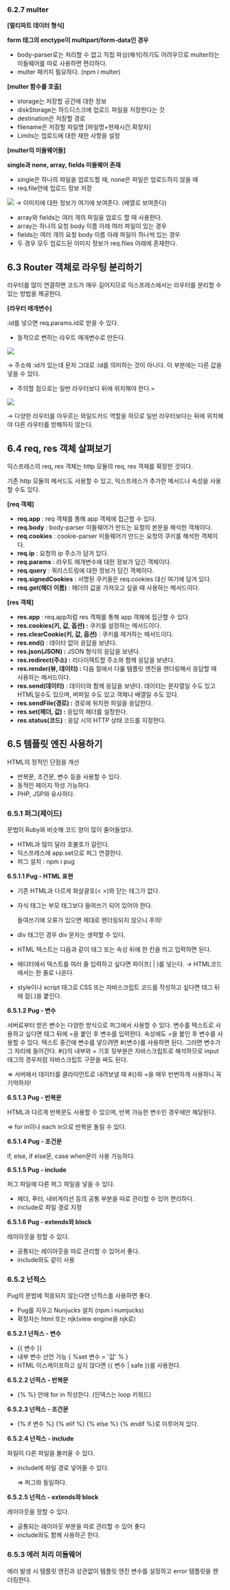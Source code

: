 ### **6.2.7 multer**

**[멀티파트 데이터 형식]**

**form 태그의 enctype이 multipart/form-data인 경우**

- body-parser로는 처리할 수 없고 직접 파싱(해석)하기도 어려우므로 multer라는 미들웨어를 따로 사용하면 편리하다.
- multer 패키지 필요하다. (npm i multer)

**[multer 함수를 호출]**

- storage는 저장할 공간에 대한 정보
- diskStorage는 하드디스크에 업로드 파일을 저장한다는 것
- destination은 저장할 경로
- filename은 저장할 파일명 [파일명+현재시간.확장자]
- Limits는 업로드에 대한 제한 사항을 설정

**[multer의 미들웨어들]**

**single과 none, array, fields 미들웨어 존재**

- single은 하나의 파일을 업로드할 때, none은 파일은 업로드하지 않을 때
- req.file안에 업로드 정보 저장

<img src='./img/reqfile.jpeg'/>
     → 이미지에 대한 정보가 여기에 보여준다. (배열로 보여준다)

- array와 fields는 여러 개의 파일을 업로드 할 때 사용한다.
- array는 하나의 요청 body 이름 아래 여러 파일이 있는 경우
- fields는 여러 개의 요청 body 이름 아래 파일이 하나씩 있는 경우
- 두 경우 모두 업로드된 이미지 정보가 req.files 아래에 존재한다.

## **6.3 Router 객체로 라우팅 분리하기**

라우터를 많이 연결하면 코드가 매우 길어지므로 익스프레스에서는 라우터를 분리할 수 있는 방법을 제공한다. 

**[라우터 매개변수]**

:id를 넣으면 req.params.id로 받을 수 있다.

- 동적으로 변하는 라우트 매개변수로 만든다.

<img src='./img/router1.jpeg'/>

→ 주소에 :id가 있는데 문자 그대로 :id를 의미하는 것이 아니다. 이 부분에는 다른 값을 넣을 수 있다. 

- 주의할 점으로는 일반 라우터보다 뒤에 위치해야 한다.=


<img src='./img/router2.jpeg'/>

→ 다양한 라우터를 아우르는 와일드카드 역할을 하므로 일반 라우터보다는 뒤에 위치해야 다른 라우터를 방해하지 않는다.

## **6.4 req, res 객체 살펴보기**

익스프레스의 req, res 객체는 http 모듈의 req, res 객체를 확장한 것이다. 

기존 http 모듈의 메서드도 사용할 수 있고, 익스프레스가 추가한 메서드나 속성을 사용할 수도 있다. 

**[req 객체]**

- **req.app** : req 객체를 통해 app 객체에 접근할 수 있다.
- **req.body** : body-parser 미들웨어가 만드는 요청의 본문을 해석한 객체이다.
- **req.cookies** : cookie-parser 미들웨어가 만드는 요청의 쿠키를 해석한 객체이다.
- **req.ip** : 요청의 ip 주소가 담겨 있다.
- **req.params** : 라우트 매개변수에 대한 정보가 담긴 객체이다.
- **req.query** : 쿼리스트링에 대한 정보가 담긴 객체이다.
- **req.signedCookies** : 서명된 쿠키들은 req.cookies 대신 여기에 담겨 있다.
- **req.get(헤더 이름)** : 헤더의 값을 가져오고 싶을 때 사용하는 메서드이다.

**[res 객체]**

- **res.app** :  req.app처럼 res 객체를 통해 app 객체에 접근할 수 있다.
- **res.cookies(키, 값, 옵션) :** 쿠키를 설정하는 메서드이다.
- **res.clearCookie(키, 값, 옵션)** : 쿠키를 제거하는 메서드이다.
- **res.end()** : 데이터 없이 응답을 보낸다.
- **res.json(JSON) :** JSON 형식의 응답을 보낸다.
- **res.redirect(주소) :** 리다이렉트할 주소와 함께 응답을 보낸다.
- **res.render(뷰, 데이터) :** 다음 절에서 다룰 템플릿 엔진을 렌더링해서 응답할 때 사용하는 메서드이다.
- **res.send(데이터)** : 데이터와 함께 응답을 보낸다. 데이터는 문자열일 수도 있고 HTML일수도 있으며, 버퍼일 수도 있고 객체나 배열일 수도 있다.
- **res.sendFile(경로) :** 경로에 위치한 파일을 응답한다.
- **res.set(헤더, 값) :** 응답의 헤더를 설정한다.
- **res.status(코드)** : 응답 시의 HTTP 상태 코드를 지정한다.

## **6.5 템플릿 엔진 사용하기**

HTML의 정적인 단점을 개선

- 반복문, 조건문, 변수 등을 사용할 수 있다.
- 동적인 페이지 작성 가능하다.
- PHP, JSP와 유사하다.

### 6.5.1 퍼그(제이드)

문법이 Ruby와 비슷해 코드 양이 많이 줄어들었다.

- HTML과 많이 달라 호불호가 갈린다.
- 익스프레스에 app.set으로 퍼그 연결한다.
- 퍼그 설치 : npm i pug

**6.5.1.1 Pug - HTML 표현**

- 기존 HTML과 다르게 화살괄호(< >)와 닫는 태그가 없다.
- 자식 태그는 부모 태그보다 들여쓰기 되어 있어야 한다.
    
    들여쓰기에 오류가 있으면 제대로 렌더링되지 않으니 주의!
    
- div 태그인 경우 div 문자는 생략할 수 있다.
- HTML 텍스트는 다음과 같이 태그 또는 속성 뒤에 한 칸을 띄고 입력하면 된다.
- 에디터에서 텍스트를 여러 줄 입력하고 싶다면 파이프( | )를 넣는다. → HTML코드에서는 한 줄로 나온다.
- style이나 script 태그로 CSS 또는 자바스크립트 코드를 작성하고 싶다면 태그 뒤에 점(.)을 붙인다.

**6.5.1.2 Pug - 변수**

서버로부터 받은 변수는 다양한 방식으로 퍼그에서 사용할 수 있다. 변수를 텍스트로 사용하고 싶다면 태그 뒤에 =을 붙인 후 변수를 입력한다. 속성에도 =을 붙인 후 변수를 사용할 수 있다. 텍스트 중간에 변수를 넣으려면 #{변수}를 사용하면 된다. 그러면 변수가 그 자리에 들어간다. #{}의 내부와 = 기호 뒷부분은 자바스크립트로 해석하므로 input 태그의 경우처럼 자바스크립트 구문을 써도 된다.

⇒ 서버에서 데이터를 클라이언트로 내려보낼 때 #{}와 =을 매우 빈번하게 사용하니 꼭 기억하자!

**6.5.1.3 Pug - 반복문**

HTML과 다르게 반복문도 사용할 수 있으며, 반복 가능한 변수인 경우에만 해당된다. 

⇒ for in이나 each in으로 반복문 돌릴 수 있다.

**6.5.1.4 Pug - 조건문** 

if, else, if else문, case when문이 사용 가능하다. 

**6.5.1.5 Pug - include**

퍼그 파일에 다른 퍼그 파일을 넣을 수 있다.

- 헤더, 푸터, 내비게이션 등의 공통 부분을 따로 관리할 수 있어 편리하다.
- include로 파일 경로 지정

**6.5.1.6 Pug - extends와 block**

레이아웃을 정할 수 있다.

- 공통되는 레이아웃을 따로 관리할 수 있어서 좋다.
- include와도 같이 사용

### 6.5.2 넌적스

Pug의 문법에 적응되지 않는다면 넌적스를 사용하면 좋다.

- Pug를 지우고 Nunjucks 설치 (npm i numjucks)
- 확장자는 html 또는 njk(view engine을 njk로)

**6.5.2.1 넌적스 - 변수**

- {{ 변수 }}
- 내부 변수 선언 가능 { %set 변수 = '값' % }
- HTML 이스케이프하고 싶지 않다면 {{ 변수 | safe }}를 사용한다.

**6.5.2.2 넌적스 - 반복문**

- {%  %} 안에 for in 작성한다. (인덱스는 loop 키워드)

**6.5.2.3 넌적스 - 조건문**

- {% if 변수 %} {% elif %} {% else %} {% endif %}로 이루어져 있다.

**6.5.2.4 넌적스 - include**

파일이 다른 파일을 불러올 수 있다. 

- include에 파일 경로 넣어줄 수 있다.
    
    ⇒ 퍼그와 동일하다.
    

**6.5.2.5 넌적스 - extends와 block**

레이아웃을 정할 수 있다. 

- 공통되는 레이아웃 부분을 따로 관리할 수 있어 좋다
- include와도 함께 사용하곤 한다.

### 6.5.3 에러 처리 미들웨어

에러 발생 시 템플릿 엔진과 상관없이 템플릿 엔진 변수를 설정하고 error 템플릿을 렌더링한다.
